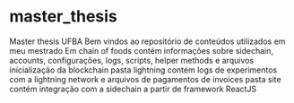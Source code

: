 # master_thesis
Master thesis UFBA
Bem vindos ao repositório de conteúdos utilizados em meu mestrado
Em chain of foods contém informações sobre sidechain, accounts, configurações, logs, scripts, helper methods e arquivos inicialização da blockchain
pasta lightning contém logs de experimentos com a lightning network e arquivos de pagamentos de invoices
pasta site contém integração com a sidechain a partir de framework ReactJS